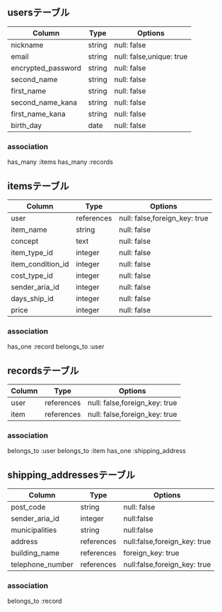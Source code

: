 ## usersテーブル

| Column           | Type  | Options                        |
| ------           | ------| ------------------------------ |
|nickname          |string | null: false                    |
|email             |string | null: false,unique: true       |
|encrypted_password|string | null: false                    |
|second_name       |string | null: false                    |
|first_name        |string | null: false                    |
|second_name_kana  |string | null: false                    |
|first_name_kana   |string | null: false                    |
|birth_day         |date   | null: false                    |

### association
has_many :items
has_many :records

## itemsテーブル

| Column              | Type     | Options                        |
| ------              | ------   | ------------------------------ |
|user                 |references|null: false,foreign_key: true   |
|item_name            |string    | null: false                    |
|concept              |text      | null: false                    |
|item_type_id         |integer   | null: false                    |
|item_condition_id    |integer   | null: false                    |
|cost_type_id         |integer   | null: false                    |
|sender_aria_id       |integer   | null: false                    |
|days_ship_id         |integer   | null: false                    |
|price                |integer   | null: false                    |
 
 ### association
 has_one :record
 belongs_to :user

## recordsテーブル
| Column           | Type     | Options                        |
| ------           | ------   | ------------------------------ |
|user              |references| null: false,foreign_key: true  |
|item              |references| null: false,foreign_key: true  |

### association
belongs_to :user
belongs_to :item
has_one :shipping_address

## shipping_addressesテーブル
| Column           | Type     | Options                        |
| ------           | ------   | ------------------------------ |
|post_code         |string    | null: false                    |
|sender_aria_id    |integer   | null:false                     |
|municipalities    |string    | null:false                     |
|address           |references| null:false,foreign_key: true   |
|building_name     |references| foreign_key: true              |
|telephone_number  |references| null:false,foreign_key: true   |

### association
belongs_to :record
